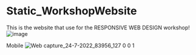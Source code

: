 # Static_WorkshopWebsite
This is the website that use for the RESPONSIVE WEB DESIGN workshop! 
![image](https://user-images.githubusercontent.com/66884209/180627436-cdbb1d10-7fb7-4b92-af73-f00e8bd1c528.png)

Mobile 
![Web capture_24-7-2022_83956_127 0 0 1](https://user-images.githubusercontent.com/66884209/180627458-1ff76563-e769-408a-8ef8-673f08640b72.jpeg)
